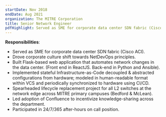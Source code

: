 ```yaml
---
startDate: Nov 2018
endDate: Aug 2021
organization: The MITRE Corporation
title: Senior Network Engineer
pdfHighlight: Served as SME for corporate data center SDN fabric (Cisco ACI). Drove corporate culture shift towards NetDevOps principles.
---
```


**Responsibilities**:

- Served as SME for corporate data center SDN fabric (Cisco ACI).
- Drove corporate culture shift towards NetDevOps principles.
- Built Flask-based web application that automates network changes in the data center. (Front end in ReactJS. Back-end in Python and Ansible).
- Implemented stateful Infrastructure-as-Code decoupled & abstracted configurations from hardware; modeled in human-readable format within VCS and periodically synchronized to hardware using CI/CD.
- Spearheaded lifecycle replacement project for all L2 switches at the network edge across MITRE primary campuses (Bedford & McLean).
- Led adoption of Confluence to incentivize knowledge-sharing across the department.
- Participated in 24/7/365 after-hours on call position.

